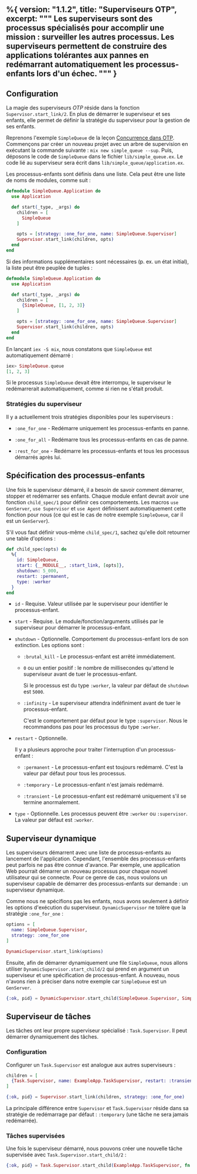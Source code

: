 %{
  version: "1.1.2",
  title: "Superviseurs OTP",
  excerpt: """
  Les superviseurs sont des processus spécialisés pour accomplir une mission : surveiller les autres processus.
  Les superviseurs permettent de construire des applications tolérantes aux pannes en redémarrant automatiquement les processus-enfants lors d'un échec.
  """
}
---

## Configuration

La magie des superviseurs *OTP* réside dans la fonction `Supervisor.start_link/2`.
En plus de démarrer le superviseur et ses enfants, elle permet de définir la stratégie du superviseur pour la gestion de ses enfants.

Reprenons l'exemple `SimpleQueue` de la leçon [Concurrence dans OTP](/fr/lessons/advanced/otp_concurrency). Commençons par créer un nouveau projet avec un arbre de supervision en exécutant la commande suivante : `mix new simple_queue --sup`. Puis, déposons le code de `SimpleQueue` dans le fichier `lib/simple_queue.ex`. Le code lié au superviseur sera écrit dans `lib/simple_queue/application.ex`.

Les processus-enfants sont définis dans une liste. Cela peut être une liste de noms de modules, comme suit :

```elixir
defmodule SimpleQueue.Application do
  use Application

  def start(_type, _args) do
    children = [
      SimpleQueue
    ]

    opts = [strategy: :one_for_one, name: SimpleQueue.Supervisor]
    Supervisor.start_link(children, opts)
  end
end
```

Si des informations supplémentaires sont nécessaires (p. ex. un état initial), la liste peut être peuplée de tuples :

```elixir
defmodule SimpleQueue.Application do
  use Application

  def start(_type, _args) do
    children = [
      {SimpleQueue, [1, 2, 3]}
    ]

    opts = [strategy: :one_for_one, name: SimpleQueue.Supervisor]
    Supervisor.start_link(children, opts)
  end
end
```

En lançant `iex -S mix`, nous constatons que `SimpleQueue` est automatiquement démarré :

```elixir
iex> SimpleQueue.queue
[1, 2, 3]
```

Si le processus `SimpleQueue` devait être interrompu, le superviseur le redémarrerait automatiquement, comme si rien ne s'était produit.

### Stratégies du superviseur

Il y a actuellement trois stratégies disponibles pour les superviseurs :

+ `:one_for_one` - Redémarre uniquement les processus-enfants en panne.

+ `:one_for_all` - Redémarre tous les processus-enfants en cas de panne.

+ `:rest_for_one` - Redémarre les processus-enfants et tous les processus démarrés après lui.

## Spécification des processus-enfants

Une fois le superviseur démarré, il a besoin de savoir comment démarrer, stopper et redémarrer ses enfants.
Chaque module enfant devrait avoir une fonction `child_spec/1` pour définir ces comportements.
Les macros `use GenServer`, `use Supervisor` et `use Agent` définissent automatiquement cette fonction pour nous (ce qui est le cas de notre exemple `SimpleQueue`, car il est un `GenServer`).

S'il vous faut définir vous-même `child_spec/1`, sachez qu'elle doit retourner une table d'options :

```elixir
def child_spec(opts) do
  %{
    id: SimpleQueue,
    start: {__MODULE__, :start_link, [opts]},
    shutdown: 5_000,
    restart: :permanent,
    type: :worker
  }
end
```

+ `id` - Requise.
  Valeur utilisée par le superviseur pour identifier le processus-enfant.

+ `start` - Requise.
  Le module/fonction/arguments utilisés par le superviseur pour démarrer le processus-enfant.

+ `shutdown` - Optionnelle.
  Comportement du processus-enfant lors de son extinction.
  Les options sont :
  
  + `:brutal_kill` - Le processus-enfant est arrêté immédiatement.

  + `0` ou un entier positif : le nombre de millisecondes qu'attend le superviseur avant de tuer le processus-enfant.
  
    Si le processus est du type `:worker`, la valeur par défaut de `shutdown` est `5000`.

  + `:infinity` - Le superviseur attendra indéfiniment avant de tuer le processus-enfant.
  
    C'est le comportement par défaut pour le type `:supervisor`. Nous le recommandons pas pour les processus du type `:worker`.

+ `restart` - Optionnelle.

  Il y a plusieurs approche pour traiter l'interruption d'un processus-enfant :

  + `:permanent` - Le processus-enfant est toujours redémarré.
    C'est la valeur par défaut pour tous les processus.

  + `:temporary` - Le processus-enfant n'est jamais redémarré.

  + `:transient` - Le processus-enfant est redémarré uniquement s'il se termine anormalement.

+ `type` - Optionnelle.
  Les processus peuvent être `:worker` ou `:supervisor`.
  La valeur par défaut est `:worker`.

## Superviseur dynamique

Les superviseurs démarrent avec une liste de processus-enfants au lancement de l'application. Cependant, l'ensemble des processus-enfants peut parfois ne pas être connue d'avance. Par exemple, une application Web pourrait démarrer un nouveau processus pour chaque nouvel utilisateur qui se connecte.
Pour ce genre de cas, nous voulons un superviseur capable de démarrer des processus-enfants sur demande : un superviseur dynamique.

Comme nous ne spécifions pas les enfants, nous avons seulement à définir les options d'exécution du superviseur. `DynamicSupervisor` ne tolère que la stratégie `:one_for_one` :

```elixir
options = [
  name: SimpleQueue.Supervisor,
  strategy: :one_for_one
]

DynamicSupervisor.start_link(options)
```

Ensuite, afin de démarrer dynamiquement une file `SimpleQueue`, nous allons utiliser `DynamicSupervisor.start_child/2` qui prend en argument un superviseur et une spécification de processus-enfant. À nouveau, nous n'avons rien à préciser dans notre exemple car `SimpleQueue` est un `GenServer`.

```elixir
{:ok, pid} = DynamicSupervisor.start_child(SimpleQueue.Supervisor, SimpleQueue)
```

## Superviseur de tâches

Les tâches ont leur propre superviseur spécialisé : `Task.Supervisor`.
Il peut démarrer dynamiquement des tâches.

### Configuration

Configurer un `Task.Supervisor` est analogue aux autres superviseurs : 

```elixir
children = [
  {Task.Supervisor, name: ExampleApp.TaskSupervisor, restart: :transient}
]

{:ok, pid} = Supervisor.start_link(children, strategy: :one_for_one)
```

La principale différence entre `Supervisor` et `Task.Supervisor` réside dans sa stratégie de redémarrage par défaut : `:temporary` (une tâche ne sera jamais redémarrée).

### Tâches supervisées

Une fois le superviseur démarré, nous pouvons créer une nouvelle tâche supervisée avec `Task.Supervisor.start_child/2` :

```elixir
{:ok, pid} = Task.Supervisor.start_child(ExampleApp.TaskSupervisor, fn -> background_work end)
```
